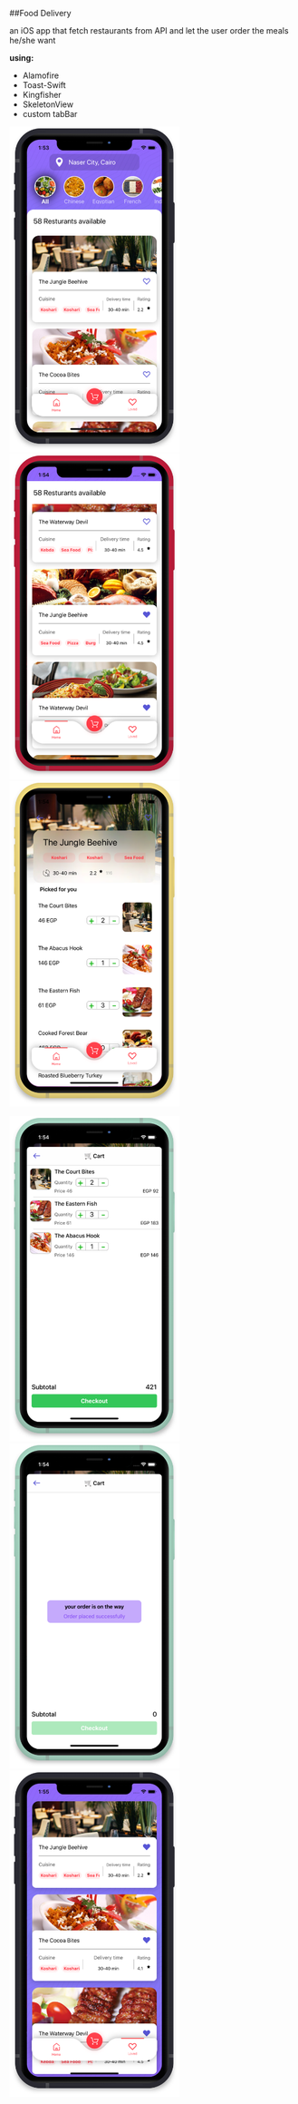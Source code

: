 ##Food Delivery

an iOS app that fetch restaurants from API and let the user order the meals he/she want 

**using:** 
 - Alamofire
 - Toast-Swift
 - Kingfisher
 - SkeletonView
 - custom tabBar
 

<img src="Screenshots/home1.png" width="300"> <img src="Screenshots/home2.png" width="300"> <img src="Screenshots/rest.png" width="300">

<img src="Screenshots/cart.png" width="300"> <img src="Screenshots/cartcheckout.png" width="300"> <img src="Screenshots/loved.png" width="300">
